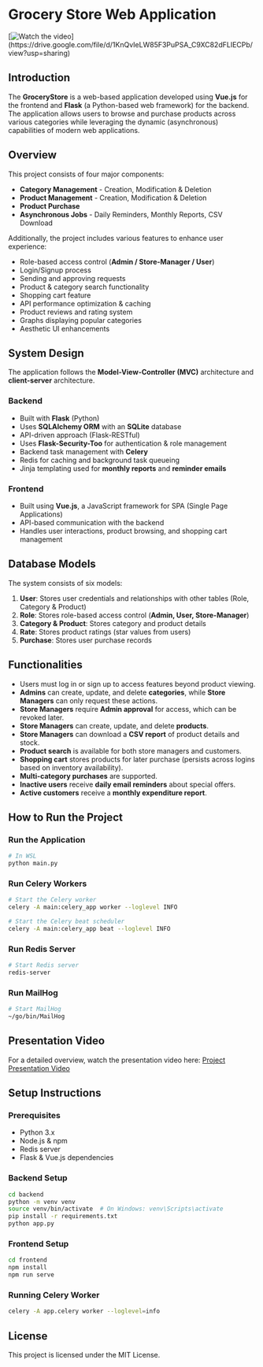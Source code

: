 # Grocery Store Web Application

[![Watch the video]([https://ibb.co/Fb7gyP2S](https://i.ibb.co/zhfGBkpy/Screenshot-2025-02-17-040819.png))](https://drive.google.com/file/d/1KnQvIeLW85F3PuPSA_C9XC82dFLIECPb/view?usp=sharing)

## Introduction
The **GroceryStore** is a web-based application developed using **Vue.js** for the frontend and **Flask** (a Python-based web framework) for the backend. The application allows users to browse and purchase products across various categories while leveraging the dynamic (asynchronous) capabilities of modern web applications.

## Overview
This project consists of four major components:
- **Category Management** - Creation, Modification & Deletion
- **Product Management** - Creation, Modification & Deletion
- **Product Purchase**
- **Asynchronous Jobs** - Daily Reminders, Monthly Reports, CSV Download

Additionally, the project includes various features to enhance user experience:
- Role-based access control (**Admin / Store-Manager / User**)
- Login/Signup process
- Sending and approving requests
- Product & category search functionality
- Shopping cart feature
- API performance optimization & caching
- Product reviews and rating system
- Graphs displaying popular categories
- Aesthetic UI enhancements

## System Design
The application follows the **Model-View-Controller (MVC)** architecture and **client-server** architecture.

### Backend
- Built with **Flask** (Python)
- Uses **SQLAlchemy ORM** with an **SQLite** database
- API-driven approach (Flask-RESTful)
- Uses **Flask-Security-Too** for authentication & role management
- Backend task management with **Celery**
- Redis for caching and background task queueing
- Jinja templating used for **monthly reports** and **reminder emails**

### Frontend
- Built using **Vue.js**, a JavaScript framework for SPA (Single Page Applications)
- API-based communication with the backend
- Handles user interactions, product browsing, and shopping cart management

## Database Models
The system consists of six models:
1. **User**: Stores user credentials and relationships with other tables (Role, Category & Product)
2. **Role**: Stores role-based access control (**Admin, User, Store-Manager**)
3. **Category & Product**: Stores category and product details
4. **Rate**: Stores product ratings (star values from users)
5. **Purchase**: Stores user purchase records

## Functionalities
- Users must log in or sign up to access features beyond product viewing.
- **Admins** can create, update, and delete **categories**, while **Store Managers** can only request these actions.
- **Store Managers** require **Admin approval** for access, which can be revoked later.
- **Store Managers** can create, update, and delete **products**.
- **Store Managers** can download a **CSV report** of product details and stock.
- **Product search** is available for both store managers and customers.
- **Shopping cart** stores products for later purchase (persists across logins based on inventory availability).
- **Multi-category purchases** are supported.
- **Inactive users** receive **daily email reminders** about special offers.
- **Active customers** receive a **monthly expenditure report**.

## How to Run the Project
### Run the Application
```bash
# In WSL
python main.py
```

### Run Celery Workers
```bash
# Start the Celery worker
celery -A main:celery_app worker --loglevel INFO

# Start the Celery beat scheduler
celery -A main:celery_app beat --loglevel INFO
```

### Run Redis Server
```bash
# Start Redis server
redis-server
```

### Run MailHog
```bash
# Start MailHog
~/go/bin/MailHog
```

## Presentation Video
For a detailed overview, watch the presentation video here:
[Project Presentation Video](https://drive.google.com/file/d/1KnQvIeLW85F3PuPSA_C9XC82dFLIECPb/view?usp=sharing)

## Setup Instructions
### Prerequisites
- Python 3.x
- Node.js & npm
- Redis server
- Flask & Vue.js dependencies

### Backend Setup
```bash
cd backend
python -m venv venv
source venv/bin/activate  # On Windows: venv\Scripts\activate
pip install -r requirements.txt
python app.py
```

### Frontend Setup
```bash
cd frontend
npm install
npm run serve
```

### Running Celery Worker
```bash
celery -A app.celery worker --loglevel=info
```

## License
This project is licensed under the MIT License.
